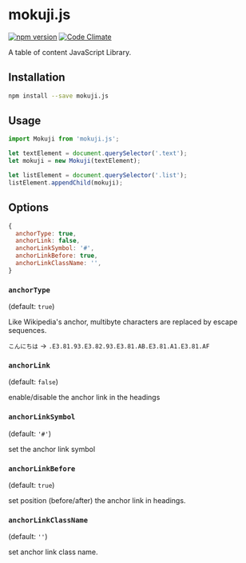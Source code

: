 mokuji.js
===

[![npm version](https://badge.fury.io/js/mokuji.js.svg)](https://www.npmjs.com/package/mokuji.js) [![Code Climate](https://codeclimate.com/github/hiro0218/mokuji.js/badges/gpa.svg)](https://codeclimate.com/github/hiro0218/mokuji.js)

A table of content JavaScript Library.

## Installation

```bash
npm install --save mokuji.js
```

## Usage

```javascript
import Mokuji from 'mokuji.js';

let textElement = document.querySelector('.text');
let mokuji = new Mokuji(textElement);

let listElement = document.querySelector('.list');
listElement.appendChild(mokuji);
```

## Options

```javascript
{
  anchorType: true,
  anchorLink: false,
  anchorLinkSymbol: '#',
  anchorLinkBefore: true,
  anchorLinkClassName: '',
}
```

### `anchorType`

(default: `true`)

Like Wikipedia's anchor, multibyte characters are replaced by escape sequences.

`こんにちは` → `.E3.81.93.E3.82.93.E3.81.AB.E3.81.A1.E3.81.AF`


### `anchorLink`

(default: `false`)

enable/disable the anchor link in the headings

### `anchorLinkSymbol`

(default: `'#'`)

set the anchor link symbol

### `anchorLinkBefore`

(default: `true`)

set position (before/after) the anchor link in headings.


### `anchorLinkClassName`

(default: `''`)

set anchor link class name.

